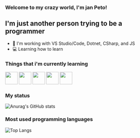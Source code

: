 ### Welcome to my crazy world, I'm jan Peto!

## I'm just another person trying to be a programmer
- 🚀 I'm working with VS Studio/Code, Dotnet, CSharp, and JS
- 💻 Learning how to learn

### Things that i'm currently learning
<img height="40" width="40" src="https://cdn.jsdelivr.net/gh/devicons/devicon/icons/dotnetcore/dotnetcore-original.svg" /> <img height="40" width="40" src="https://cdn.jsdelivr.net/gh/devicons/devicon/icons/csharp/csharp-plain.svg" />  <img height="40" width="40" src="https://cdn.jsdelivr.net/gh/devicons/devicon/icons/html5/html5-plain.svg" /> <img height="40" width="40" src="https://cdn.jsdelivr.net/gh/devicons/devicon/icons/css3/css3-plain.svg" />  <img height="40" width="40" src="https://cdn.jsdelivr.net/gh/devicons/devicon/icons/javascript/javascript-plain.svg"
src="https://cdn.jsdelivr.net/gh/devicons/devicon/icons/dotnetcore/dotnetcore-original.svg" />
 
 
### My status

![Anurag's GitHub stats](https://github-readme-stats.vercel.app/api?username=janpeto&show_icons=true&border_radius=15&hide_border=true&bg_color=0d1117&title_color=fff&text_color=fff&icon_color=fff)

### Most used programming languages

![Top Langs](https://github-readme-stats.vercel.app/api/top-langs/?username=janpeto&layout=compact&border_radius=15&hide_border=true&bg_color=0d1117&title_color=fff&text_color=fff)
